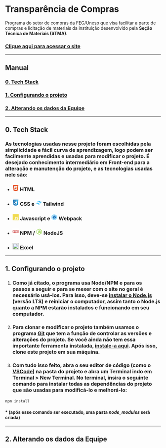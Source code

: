 # Transparência de Compras
Programa do setor de compras da FEG/Unesp que visa facilitar a parte de compras e licitação de materiais da instituição desenvolvido pela **Seção Técnica de Materiais (STMA)**.

### [Clique aqui para acessar o site](https://jv-aquino.github.io/Transparencia-Compras/)

------------

## Manual

### [**0. Tech Stack**](#0-tech-stack)
### [**1. Configurando o projeto**](#1-configurando-o-projeto)
### [**2. Alterando os dados da Equipe**](#2-alterando-os-dados-da-equipe)

------------

## 0. Tech Stack
### As tecnologias usadas nesse projeto foram escolhidas pela simplicidade e fácil curva de aprendizagem, logo podem ser facilmente aprendidas e usadas para modificar o projeto. É desejado conhecimento intermediário em Front-end para a alteração e manutenção do projeto, e as tecnologias usadas nele são:

- ### **<img src="https://github.com/devicons/devicon/blob/master/icons/html5/html5-original.svg" height="20" width="20"> HTML**

- ### **<img src="https://github.com/devicons/devicon/blob/master/icons/css3/css3-original.svg" height="20" width="20"> CSS** e **<img src="https://github.com/devicons/devicon/blob/master/icons/tailwindcss/tailwindcss-plain.svg" height="20" width="20"> Tailwind**

- ### **<img src="https://github.com/devicons/devicon/blob/master/icons/javascript/javascript-plain.svg" height="20" width="20"> Javascript** e **<img src="https://github.com/devicons/devicon/blob/master/icons/webpack/webpack-original.svg" height="20" width="20"> Webpack**

- ### **<img src="https://github.com/devicons/devicon/blob/master/icons/npm/npm-original-wordmark.svg" height="20" width="20"> NPM / <img src="https://github.com/devicons/devicon/blob/master/icons/nodejs/nodejs-original.svg" height="20" width="20"> NodeJS**

- ### **<img src="https://github.com/sempostma/office365-icons/blob/master/svg/excel.svg" height="20" width="20"> Excel**

------------

## 1. Configurando o projeto
1. ### Como já citado, o programa usa Node/NPM e para os passos a seguir e para se mexer com o site no geral é necessário usá-los. Para isso, deve-se [instalar o Node.js](https://nodejs.org/en/) **(versão LTS)** e reiniciar o computador, assim tanto o Node.js quanto a NPM estarão instalados e funcionando em seu computador.
2. ### Para clonar e modificar o projeto também usamos o programa [Git](https://git-scm.com/downloads) que tem a função de controlar as versões e alterações do projeto. Se você ainda não tem essa importante ferramenta instalada, [instale-a aqui](https://git-scm.com/downloads). Após isso, clone este projeto em sua máquina.
3. ### Com tudo isso feito, abra o seu editor de código (como o [VSCode](https://code.visualstudio.com/)) na pasta do projeto e abra um Terminal indo em **Terminal > New Terminal**. No terminal, insira o seguinte comando para instalar todas as dependências do projeto que são usadas para modificá-lo e melhorá-lo:
```bash
npm install
```
#### * (após esse comando ser executado, uma pasta *node_modules* será criada)

------------

## 2. Alterando os dados da Equipe
